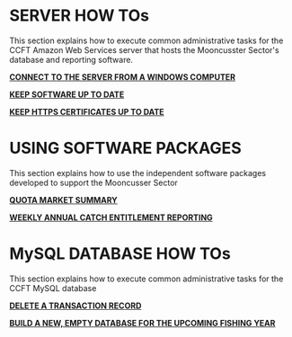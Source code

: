 # SERVER HOW TOs

This section explains how to execute common administrative tasks for the CCFT Amazon Web Services server that hosts the Mooncusster Sector's database and reporting software.

[**CONNECT TO THE SERVER FROM A WINDOWS COMPUTER**](/Manuals/server_connect.md)

[**KEEP SOFTWARE UP TO DATE**](/Manuals/server_update.md)

[**KEEP HTTPS CERTIFICATES UP TO DATE**](/Manuals/https_update.md)

# USING SOFTWARE PACKAGES

This section explains how to use the independent software packages developed to support the Mooncusser Sector

[**QUOTA MARKET SUMMARY**](/Manuals/quota_scraper.md)

[**WEEKLY ANNUAL CATCH ENTITLEMENT REPORTING**](/Manuals/WAR.md) 

# MySQL DATABASE HOW TOs

This section explains how to execute common administrative tasks for the CCFT MySQL database

[**DELETE A TRANSACTION RECORD**](/Manuals/DeleteRec.md)

[**BUILD A NEW, EMPTY DATABASE FOR THE UPCOMING FISHING YEAR**](/Manuals/dbBuild.md)
